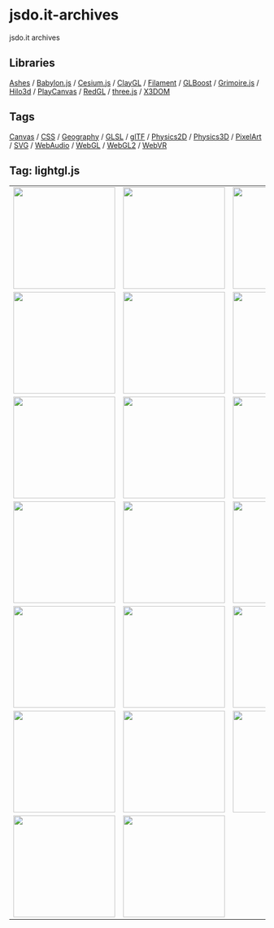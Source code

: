# jsdo.it-archives
jsdo.it archives

## Libraries

[Ashes](../ashes) / [Babylon.js](../babylon.js) / [Cesium.js](../cesium.js) / [ClayGL](../claygl) / [Filament](../filament) / [GLBoost](../glboost)  / [Grimoire.js](../grimoire.js) / [Hilo3d](../hilo3d) / [PlayCanvas](../playcanvas) / [RedGL](../redgl) / [three.js](../three.js) / [X3DOM](../x3dom)

## Tags

[Canvas](../canvas) / [CSS](../css) / [Geography](../geography) / [GLSL](../glsl) / [glTF](../gltf) / [Physics2D](../physics2d) / [Physics3D](../physics3d) / [PixelArt](../pixelart) / [SVG](../svg) / [WebAudio](../webaudio) / [WebGL](../webgl) / [WebGL2](../webgl2) / [WebVR](../webvr)

## Tag: lightgl.js

<table>
<tr>
<td><a href="https://cx20.github.io/jsdo.it-archives/cx20/rm4H" title="[WebGL] lightgl.js を試してみるテスト"><img src="https://cx20.github.io/jsdo.it-archives/screenshot/rm4H.jpg" width="200" height="200"></a></td>
<td><a href="https://cx20.github.io/jsdo.it-archives/cx20/ejpI" title="[WebGL] lightgl.js を試してみるテスト（その２）"><img src="https://cx20.github.io/jsdo.it-archives/screenshot/ejpI.jpg" width="200" height="200"></a></td>
<td><a href="https://cx20.github.io/jsdo.it-archives/cx20/elUj" title="[WebGL] lightgl.js を試してみるテスト（その３）"><img src="https://cx20.github.io/jsdo.it-archives/screenshot/elUj.jpg" width="200" height="200"></a></td>
<td><a href="https://cx20.github.io/jsdo.it-archives/cx20/u16o" title="[WebGL] lightgl.js を試してみるテスト（その４）"><img src="https://cx20.github.io/jsdo.it-archives/screenshot/u16o.jpg" width="200" height="200"></a></td>
</tr>
<tr>
<td><a href="https://cx20.github.io/jsdo.it-archives/cx20/b5t6" title="[WebGL] lightgl.js を試してみるテスト（VBO 編）"><img src="https://cx20.github.io/jsdo.it-archives/screenshot/b5t6.jpg" width="200" height="200"></a></td>
<td><a href="https://cx20.github.io/jsdo.it-archives/cx20/br0W" title="[WebGL] lightgl.js を試してみるテスト（VBO 編）（その２）"><img src="https://cx20.github.io/jsdo.it-archives/screenshot/br0W.jpg" width="200" height="200"></a></td>
<td><a href="https://cx20.github.io/jsdo.it-archives/cx20/eKUR" title="[WebGL] lightgl.js を試してみるテスト（VBO 編）（その３）"><img src="https://cx20.github.io/jsdo.it-archives/screenshot/eKUR.jpg" width="200" height="200"></a></td>
<td><a href="https://cx20.github.io/jsdo.it-archives/cx20/e4tY" title="[WebGL] lightgl.js を試してみるテスト（VBO 編）（その４）"><img src="https://cx20.github.io/jsdo.it-archives/screenshot/e4tY.jpg" width="200" height="200"></a></td>
</tr>
<tr>
<td><a href="https://cx20.github.io/jsdo.it-archives/cx20/8BYg" title="[WebGL] lightgl.js + csg.js を試してみるテスト"><img src="https://cx20.github.io/jsdo.it-archives/screenshot/8BYg.jpg" width="200" height="200"></a></td>
<td><a href="https://cx20.github.io/jsdo.it-archives/cx20/4kX2" title="[WebGL] lightgl.js でリサージュ図形を描いてみるテスト"><img src="https://cx20.github.io/jsdo.it-archives/screenshot/4kX2.jpg" width="200" height="200"></a></td>
<td><a href="https://cx20.github.io/jsdo.it-archives/cx20/ry8D" title="[WebGL] lightgl.js でハーモノグラフを描いてみるテスト"><img src="https://cx20.github.io/jsdo.it-archives/screenshot/ry8D.jpg" width="200" height="200"></a></td>
<td><a href="https://cx20.github.io/jsdo.it-archives/cx20/k283" title="[WebGL] lightgl.js でクリフォードアトラクターを描いてみるテスト"><img src="https://cx20.github.io/jsdo.it-archives/screenshot/k283.jpg" width="200" height="200"></a></td>
</tr>
<tr>
<td><a href="https://cx20.github.io/jsdo.it-archives/cx20/v0rS" title="[WebGL] lightgl.js でローマ曲面を描いてみるテスト"><img src="https://cx20.github.io/jsdo.it-archives/screenshot/v0rS.jpg" width="200" height="200"></a></td>
<td><a href="https://cx20.github.io/jsdo.it-archives/cx20/lyR5" title="[WebGL] lightgl.js で貝殻曲面を描いてみるテスト"><img src="https://cx20.github.io/jsdo.it-archives/screenshot/lyR5.jpg" width="200" height="200"></a></td>
<td><a href="https://cx20.github.io/jsdo.it-archives/cx20/pejt" title="[WebGL] lightgl.js でリンゴ曲面を描いてみるテスト"><img src="https://cx20.github.io/jsdo.it-archives/screenshot/pejt.jpg" width="200" height="200"></a></td>
<td><a href="https://cx20.github.io/jsdo.it-archives/cx20/sssl" title="[WebGL] lightgl.js でトーラスを描いてみるテスト"><img src="https://cx20.github.io/jsdo.it-archives/screenshot/sssl.jpg" width="200" height="200"></a></td>
</tr>
<tr>
<td><a href="https://cx20.github.io/jsdo.it-archives/cx20/lQVx" title="[WebGL] lightgl.js で球体を描いてみるテスト"><img src="https://cx20.github.io/jsdo.it-archives/screenshot/lQVx.jpg" width="200" height="200"></a></td>
<td><a href="https://cx20.github.io/jsdo.it-archives/cx20/1YU6" title="[WebGL] lightgl.js で Wave Ball を描いてみるテスト"><img src="https://cx20.github.io/jsdo.it-archives/screenshot/1YU6.jpg" width="200" height="200"></a></td>
<td><a href="https://cx20.github.io/jsdo.it-archives/cx20/vo3eN" title="[WebGL] lightgl.js でスライム曲面を描いてみるテスト"><img src="https://cx20.github.io/jsdo.it-archives/screenshot/vo3eN.jpg" width="200" height="200"></a></td>
<td><a href="https://cx20.github.io/jsdo.it-archives/cx20/woba" title="[WebGL] lightgl.js でハート曲面を描いてみるテスト"><img src="https://cx20.github.io/jsdo.it-archives/screenshot/woba.jpg" width="200" height="200"></a></td>
</tr>
<tr>
<td><a href="https://cx20.github.io/jsdo.it-archives/cx20/5RXU" title="[WebGL] lightgl.js で３次元リサージュ図形を描いてみるテスト"><img src="https://cx20.github.io/jsdo.it-archives/screenshot/5RXU.jpg" width="200" height="200"></a></td>
<td><a href="https://cx20.github.io/jsdo.it-archives/cx20/zMca" title="[WebGL] lightgl.js で３次元関数をプロットしてみるテスト"><img src="https://cx20.github.io/jsdo.it-archives/screenshot/zMca.jpg" width="200" height="200"></a></td>
<td><a href="https://cx20.github.io/jsdo.it-archives/cx20/vHqB" title="[WebGL] lightgl.js で３次元関数をプロットしてみるテスト（改）"><img src="https://cx20.github.io/jsdo.it-archives/screenshot/vHqB.jpg" width="200" height="200"></a></td>
<td><a href="https://cx20.github.io/jsdo.it-archives/cx20/5VBl" title="[WebGL] lightgl.js で波動方程式をプロットしてみるテスト"><img src="https://cx20.github.io/jsdo.it-archives/screenshot/5VBl.jpg" width="200" height="200"></a></td>
</tr>
<tr>
<td><a href="https://cx20.github.io/jsdo.it-archives/cx20/wmuM" title="[WebGL] lightgl.js + ポリゴンで波動方程式を表示してみるテスト"><img src="https://cx20.github.io/jsdo.it-archives/screenshot/wmuM.jpg" width="200" height="200"></a></td>
<td><a href="https://cx20.github.io/jsdo.it-archives/cx20/CpQq9" title="[WebGL] lightgl.js + ポリゴンで波動方程式を表示してみるテスト（改）"><img src="https://cx20.github.io/jsdo.it-archives/screenshot/CpQq9.jpg" width="200" height="200"></a></td>
<td></td>
<td></td>
</tr>
</table>
